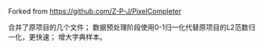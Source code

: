 Forked from https://github.com/Z-P-J/PixelCompleter

合并了原项目的几个文件；
数据预处理阶段使用0-1归一化代替原项目的L2范数归一化，更快速；
增大字典样本。
